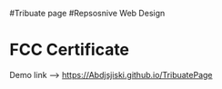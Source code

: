 #Tribuate page
#Repsosnive Web Design
# FCC Certificate
Demo link --> https://Abdjsjiski.github.io/TribuatePage

